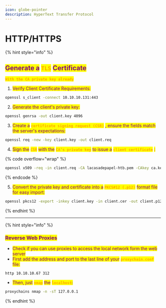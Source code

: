 ```yaml
---
icon: globe-pointer
description: HyperText Transfer Protocol
---
```


# HTTP/HTTPS

{% hint style="info" %}
## <mark style="color:purple;">Generate a</mark> <mark style="color:orange;">`TLS`</mark> <mark style="color:purple;">Certificate</mark>

<mark style="color:orange;">**`With the CA private key already`**</mark>

1. <mark style="color:purple;">Verify Client Certificate Requirements:</mark>

```bash
openssl s_client -connect 10.10.10.131:443
```

2. <mark style="color:purple;">Generate the client's private key:</mark>

```bash
openssl genrsa -out client.key 4096
```

3. <mark style="color:purple;">Create a</mark> <mark style="color:orange;">**`certificate signing request (CSR)`**</mark> <mark style="color:purple;">, ensure the fields match the server's expectations:</mark>

```bash
openssl req -new -key client.key -out client.req
```

4. <mark style="color:purple;">Sign the</mark> <mark style="color:orange;">**`CSR`**</mark> <mark style="color:purple;">with the</mark> <mark style="color:orange;">**`CA’s private key`**</mark> <mark style="color:purple;">to issue a</mark> <mark style="color:orange;">**`client certificate`**</mark> <mark style="color:purple;">:</mark>

{% code overflow="wrap" %}
```bash
openssl x509 -req -in client.req -CA lacasadepapel-htb.pem -CAkey ca.key -set_serial 101 -extensions client -days 365 -outform PEM -out client.cer
```
{% endcode %}

5. <mark style="color:purple;">Convert the private key and certificate into a</mark> <mark style="color:orange;">**`PKCS#12 (.p12)`**</mark> <mark style="color:purple;">format file for easy import:</mark>

```bash
openssl pkcs12 -export -inkey client.key -in client.cer -out client.p12
```
{% endhint %}

***

{% hint style="info" %}
### <mark style="color:purple;">Reverse Web Proxies</mark>

* <mark style="color:purple;">Check if you can use proxies to access the local network form the web server</mark>
* <mark style="color:purple;">First add the address and port to the last line of your</mark> <mark style="color:orange;">**`proxychain.conf`**</mark> <mark style="color:purple;">file:</mark>

```
http 10.10.10.67 312
```

* <mark style="color:purple;">Then, just</mark> <mark style="color:orange;">**`nmap`**</mark> <mark style="color:purple;">the</mark> <mark style="color:orange;">**`localhost`**</mark><mark style="color:purple;">:</mark>

```sh
proxychains nmap -n -sT 127.0.0.1
```
{% endhint %}

